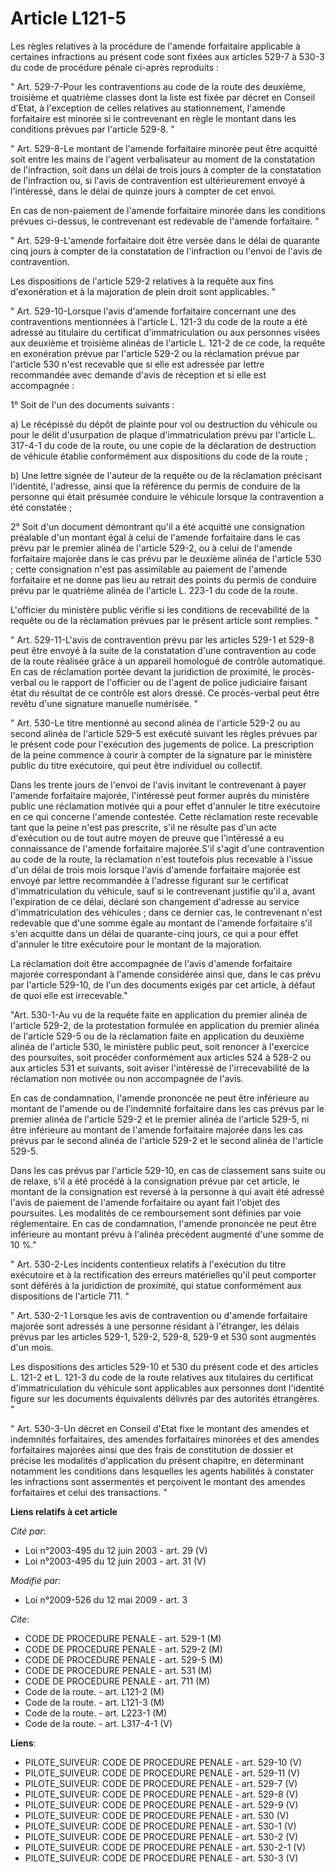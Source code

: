 # Article L121-5

Les règles relatives à la procédure de l'amende forfaitaire applicable à certaines infractions au présent code sont fixées
aux articles 529-7 à 530-3 du code de procédure pénale ci-après reproduits : 

" Art. 529-7-Pour les contraventions au code de la route des deuxième, troisième et quatrième classes dont la liste est fixée
par décret en Conseil d'Etat, à l'exception de celles relatives au stationnement, l'amende forfaitaire est minorée si le
contrevenant en règle le montant dans les conditions prévues par l'article 529-8. " 

" Art. 529-8-Le montant de l'amende forfaitaire minorée peut être acquitté soit entre les mains de l'agent verbalisateur au
moment de la constatation de l'infraction, soit dans un délai de trois jours à compter de la constatation de l'infraction ou,
si l'avis de contravention est ultérieurement envoyé à l'intéressé, dans le délai de quinze jours à compter de cet envoi. 

En cas de non-paiement de l'amende forfaitaire minorée dans les conditions prévues ci-dessus, le contrevenant est redevable
de l'amende forfaitaire. " 

" Art. 529-9-L'amende forfaitaire doit être versée dans le délai de quarante cinq jours à compter de la constatation de
l'infraction ou l'envoi de l'avis de contravention. 

Les dispositions de l'article 529-2 relatives à la requête aux fins d'exonération et à la majoration de plein droit sont
applicables. " 

" Art. 529-10-Lorsque l'avis d'amende forfaitaire concernant une des contraventions mentionnées à l'article L. 121-3 du code
de la route a été adressé au titulaire du certificat d'immatriculation ou aux personnes visées aux deuxième et troisième
alinéas de l'article L. 121-2 de ce code, la requête en exonération prévue par l'article 529-2 ou la réclamation prévue par
l'article 530 n'est recevable que si elle est adressée par lettre recommandée avec demande d'avis de réception et si elle est
accompagnée : 

1° Soit de l'un des documents suivants : 

a) Le récépissé du dépôt de plainte pour vol ou destruction du véhicule ou pour le délit d'usurpation de plaque
d'immatriculation prévu par l'article L. 317-4-1 du code de la route, ou une copie de la déclaration de destruction de
véhicule établie conformément aux dispositions du code de la route ; 

b) Une lettre signée de l'auteur de la requête ou de la réclamation précisant l'identité, l'adresse, ainsi que la référence
du permis de conduire de la personne qui était présumée conduire le véhicule lorsque la contravention a été constatée ; 

2° Soit d'un document démontrant qu'il a été acquitté une consignation préalable d'un montant égal à celui de l'amende
forfaitaire dans le cas prévu par le premier alinéa de l'article 529-2, ou à celui de l'amende forfaitaire majorée dans le
cas prévu par le deuxième alinéa de l'article 530 ; cette consignation n'est pas assimilable au paiement de l'amende
forfaitaire et ne donne pas lieu au retrait des points du permis de conduire prévu par le quatrième alinéa de l'article L.
223-1 du code de la route.

L'officier du ministère public vérifie si les conditions de recevabilité de la requête ou de la réclamation prévues par le
présent article sont remplies. " 

" Art. 529-11-L'avis de contravention prévu par les articles 529-1 et 529-8 peut être envoyé à la suite de la constatation
d'une contravention au code de la route réalisée grâce à un appareil homologué de contrôle automatique. En cas de réclamation
portée devant la juridiction de proximité, le procès-verbal ou le rapport de l'officier ou de l'agent de police judiciaire
faisant état du résultat de ce contrôle est alors dressé. Ce procès-verbal peut être revêtu d'une signature manuelle
numérisée. " 

" Art. 530-Le titre mentionné au second alinéa de l'article 529-2 ou au second alinéa de l'article 529-5 est exécuté suivant
les règles prévues par le présent code pour l'exécution des jugements de police. La prescription de la peine commence à
courir à compter de la signature par le ministère public du titre exécutoire, qui peut être individuel ou collectif. 

Dans les trente jours de l'envoi de l'avis invitant le contrevenant à payer l'amende forfaitaire majorée, l'intéressé peut
former auprès du ministère public une réclamation motivée qui a pour effet d'annuler le titre exécutoire en ce qui concerne
l'amende contestée. Cette réclamation reste recevable tant que la peine n'est pas prescrite, s'il ne résulte pas d'un acte
d'exécution ou de tout autre moyen de preuve que l'intéressé a eu connaissance de l'amende forfaitaire majorée.S'il s'agit
d'une contravention au code de la route, la réclamation n'est toutefois plus recevable à l'issue d'un délai de trois mois
lorsque l'avis d'amende forfaitaire majorée est envoyé par lettre recommandée à l'adresse figurant sur le certificat
d'immatriculation du véhicule, sauf si le contrevenant justifie qu'il a, avant l'expiration de ce délai, déclaré son
changement d'adresse au service d'immatriculation des véhicules ; dans ce dernier cas, le contrevenant n'est redevable que
d'une somme égale au montant de l'amende forfaitaire s'il s'en acquitte dans un délai de quarante-cinq jours, ce qui a pour
effet d'annuler le titre exécutoire pour le montant de la majoration. 

La réclamation doit être accompagnée de l'avis d'amende forfaitaire majorée correspondant à l'amende considérée ainsi que,
dans le cas prévu par l'article 529-10, de l'un des documents exigés par cet article, à défaut de quoi elle est
irrecevable." 

"Art. 530-1-Au vu de la requête faite en application du premier alinéa de l'article 529-2, de la protestation formulée en
application du premier alinéa de l'article 529-5 ou de la réclamation faite en application du deuxième alinéa de l'article
530, le ministère public peut, soit renoncer à l'exercice des poursuites, soit procéder conformément aux articles 524 à 528-2
ou aux articles 531 et suivants, soit aviser l'intéressé de l'irrecevabilité de la réclamation non motivée ou non accompagnée
de l'avis. 

En cas de condamnation, l'amende prononcée ne peut être inférieure au montant de l'amende ou de l'indemnité forfaitaire dans
les cas prévus par le premier alinéa de l'article 529-2 et le premier alinéa de l'article 529-5, ni être inférieure au
montant de l'amende forfaitaire majorée dans les cas prévus par le second alinéa de l'article 529-2 et le second alinéa de
l'article 529-5. 

Dans les cas prévus par l'article 529-10, en cas de classement sans suite ou de relaxe, s'il a été procédé à la consignation
prévue par cet article, le montant de la consignation est reversé à la personne à qui avait été adressé l'avis de paiement de
l'amende forfaitaire ou ayant fait l'objet des poursuites. Les modalités de ce remboursement sont définies par voie
réglementaire. En cas de condamnation, l'amende prononcée ne peut être inférieure au montant prévu à l'alinéa précédent
augmenté d'une somme de 10 %."

" Art. 530-2-Les incidents contentieux relatifs à l'exécution du titre exécutoire et à la rectification des erreurs
matérielles qu'il peut comporter sont déférés à la juridiction de proximité, qui statue conformément aux dispositions de
l'article 711. " 

" Art. 530-2-1 Lorsque les avis de contravention ou d'amende forfaitaire majorée sont adressés à une personne résidant à
l'étranger, les délais prévus par les articles 529-1, 529-2, 529-8, 529-9 et 530 sont augmentés d'un mois. 

Les dispositions des articles 529-10 et 530 du présent code et des articles L. 121-2 et L. 121-3 du code de la route
relatives aux titulaires du certificat d'immatriculation du véhicule sont applicables aux personnes dont l'identité figure
sur les documents équivalents délivrés par des autorités étrangères. " 

" Art. 530-3-Un décret en Conseil d'Etat fixe le montant des amendes et indemnités forfaitaires, des amendes forfaitaires
minorées et des amendes forfaitaires majorées ainsi que des frais de constitution de dossier et précise les modalités
d'application du présent chapitre, en déterminant notamment les conditions dans lesquelles les agents habilités à constater
les infractions sont assermentés et perçoivent le montant des amendes forfaitaires et celui des transactions. "

**Liens relatifs à cet article**

_Cité par_:

  - Loi n°2003-495 du 12 juin 2003 - art. 29 (V)
  - Loi n°2003-495 du 12 juin 2003 - art. 31 (V)

_Modifié par_:

  - Loi n°2009-526 du 12 mai 2009 - art. 3

_Cite_:

  - CODE DE PROCEDURE PENALE - art. 529-1 (M)
  - CODE DE PROCEDURE PENALE - art. 529-2 (M)
  - CODE DE PROCEDURE PENALE - art. 529-5 (M)
  - CODE DE PROCEDURE PENALE - art. 531 (M)
  - CODE DE PROCEDURE PENALE - art. 711 (M)
  - Code de la route. - art. L121-2 (M)
  - Code de la route. - art. L121-3 (M)
  - Code de la route. - art. L223-1 (M)
  - Code de la route. - art. L317-4-1 (V)

**Liens**:

  - PILOTE_SUIVEUR: CODE DE PROCEDURE PENALE - art. 529-10 (V)
  - PILOTE_SUIVEUR: CODE DE PROCEDURE PENALE - art. 529-11 (V)
  - PILOTE_SUIVEUR: CODE DE PROCEDURE PENALE - art. 529-7 (V)
  - PILOTE_SUIVEUR: CODE DE PROCEDURE PENALE - art. 529-8 (V)
  - PILOTE_SUIVEUR: CODE DE PROCEDURE PENALE - art. 529-9 (V)
  - PILOTE_SUIVEUR: CODE DE PROCEDURE PENALE - art. 530 (V)
  - PILOTE_SUIVEUR: CODE DE PROCEDURE PENALE - art. 530-1 (V)
  - PILOTE_SUIVEUR: CODE DE PROCEDURE PENALE - art. 530-2 (V)
  - PILOTE_SUIVEUR: CODE DE PROCEDURE PENALE - art. 530-2-1 (V)
  - PILOTE_SUIVEUR: CODE DE PROCEDURE PENALE - art. 530-3 (V)
